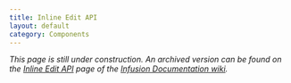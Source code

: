 ```yaml
---
title: Inline Edit API
layout: default
category: Components
---
```


_This page is still under construction. An archived version can be found on the [Inline Edit
API](http://wiki.fluidproject.org/display/docs/Inline+Edit+API) page of the [Infusion Documentation
wiki](http://wiki.fluidproject.org/display/docs/Infusion+Documentation)._
